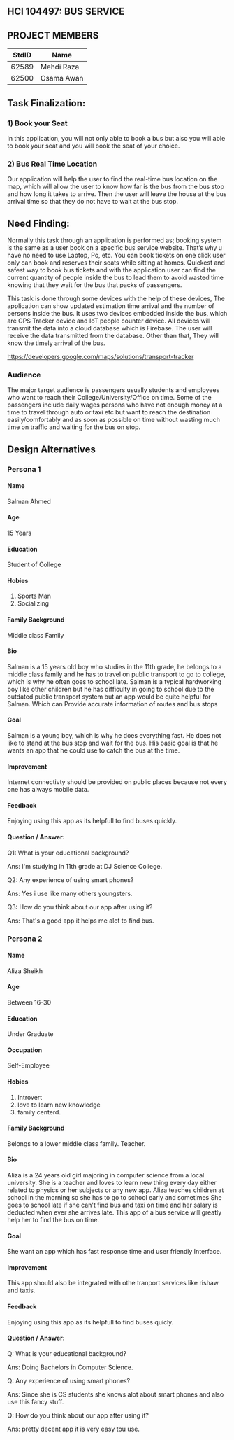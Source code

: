 ## HCI 104497: BUS SERVICE ##

## PROJECT MEMBERS ##
StdID | Name
------------ | -------------
62589 | Mehdi Raza
62500 | Osama Awan

## Task Finalization: ##

### 1) Book your Seat ###
In this application, you will not only able to book a bus but also you will able to book your seat and you will book the seat of your choice.

### 2) Bus Real Time Location ###
Our application will help the user to find the real-time bus location on the map, which will allow the user to know how far is the bus from the bus stop and how long it takes to arrive. Then the user will leave the house at the bus arrival time so that they do not have to wait at the bus stop.

## Need Finding: ##

Normally this task through an application is performed as; booking system is the same as a user book on a specific bus service website. That’s why u have no need to use Laptop, Pc, etc. You can book tickets on one click user only can book and reserves their seats while sitting at homes. Quickest and safest way to book bus tickets and with the application user can find the current quantity of people inside the bus to lead them to avoid wasted time knowing that they wait for the bus that packs of passengers.

This task is done through some devices with the help of these devices, The application can show updated estimation time arrival and the number of persons inside the bus. It uses two devices embedded inside the bus, which are GPS Tracker device and IoT people counter device. All devices will transmit the data into a cloud database which is Firebase. The user will receive the data transmitted from the database. Other than that, They will know the timely arrival of the bus.

https://developers.google.com/maps/solutions/transport-tracker

### Audience ###

The major target audience is passengers usually students and employees who want to reach their College/University/Office on time. Some of the passengers include daily wages persons who have not enough money at a time to travel through auto or taxi etc but want to reach the destination easily/comfortably and as soon as possible on time without wasting much time on traffic and waiting for the bus on stop.

## Design Alternatives ##
### Persona 1 ###
#### Name ####
Salman Ahmed
#### Age ####
15 Years
#### Education ####
Student of College
#### Hobies ####
1) Sports Man
2) Socializing
#### Family Background ####
Middle class Family
#### Bio ####
Salman is a 15 years old boy who studies in the 11th grade, he belongs to a middle class family and he has to travel on public transport to go to college, which is why he often goes to school late. Salman is a typical hardworking boy like other children but he has difficulty in going to school due to the outdated public transport system but an app would be quite helpful for Salman. Which can Provide accurate information of routes and bus stops
#### Goal ####
Salman is a young boy, which is why he does everything fast. He does not like to stand at the bus stop and wait for the bus. His basic goal is that he wants an app that he could use to catch the bus at the time.
#### Improvement ####
Internet connectivty should be provided on public places because not every one has always mobile data.
#### Feedback ####
Enjoying using this app as its helpfull to find buses quickly.

#### Question / Answer: ####
Q1: What is your educational background?

Ans: I'm studying in 11th grade at DJ Science College.

Q2: Any experience of using smart phones?

Ans: Yes i use like many others youngsters.

Q3: How do you think about our app after using it?

Ans: That's a good app it helps me alot to find bus.


### Persona 2 ###
#### Name ####
Aliza Sheikh
#### Age ####
Between 16-30
#### Education ####
Under Graduate
#### Occupation ####
Self-Employee
#### Hobies ####
1) Introvert
2)	love to learn new knowledge
3)	family centerd.
#### Family Background ####
Belongs to a lower middle class family. 
Teacher.
#### Bio ####
Aliza is a 24 years old girl majoring in computer science from a local university. She is a teacher and loves to learn new thing every day either related to physics or her subjects or any new app. Aliza teaches children at school in the morning so she has to go to school early and sometimes She goes to school late if she can't find bus and taxi on time and her salary is deducted when ever she arrives late. This app of a bus service will greatly help her to find the bus on time.
#### Goal ####
She want an app which has fast response time and user friendly Interface.
#### Improvement ####
This app should also be integrated with othe tranport services like rishaw and taxis.
#### Feedback ####
Enjoying using this app as its helpfull to find buses quicly.

#### Question / Answer: ####
Q: What is your educational background?

Ans: Doing Bachelors in Computer Science.

Q: Any experience of using smart phones?

Ans: Since she is CS students she knows alot about smart phones and also use this fancy stuff.

Q: How do you think about our app after using it?

Ans: pretty decent app it is very easy tou use.




 
